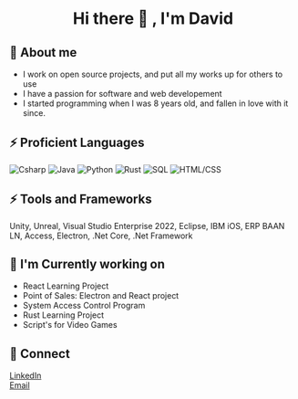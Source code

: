 <h1 align="center"> Hi there 👋 , I'm David</h1>

## 💬 About me
- I work on open source projects, and put all my works up for others to use
- I have a passion for software and web developement
- I started programming when I was 8 years old, and fallen in love with it since.

## ⚡ Proficient Languages

<p>
  <img alt="Csharp" src="https://img.shields.io/badge/-CSharp-blue" />
  <img alt="Java" src="https://img.shields.io/badge/-Java-brown" />
  <img alt="Python" src="https://img.shields.io/badge/-Python-yellow" />
  <img alt="Rust" src="https://img.shields.io/badge/-Rust-orange" />
  <img alt="SQL" src="https://img.shields.io/badge/-SQL-green" />
  <img alt="HTML/CSS" src="https://img.shields.io/badge/HTML-CSS-lightgrey" />
</p>

## ⚡ Tools and Frameworks
<p>
  Unity, Unreal, Visual Studio Enterprise 2022, Eclipse, IBM iOS, ERP BAAN LN, Access, Electron, .Net Core, .Net Framework
</p>

## 🔭 I'm Currently working on
- React Learning Project
- Point of Sales: Electron and React project
- System Access Control Program
- Rust Learning Project
- Script's for Video Games

## 👯 Connect
<a href="https://www.linkedin.com/in/davidgullokenosha/">LinkedIn</a>  <br>
<a href="mailto:davidg@fenex.studio">Email</a>
<!--

Here are some ideas to get you started:

- 🔭 I’m currently working on ... React Skills/Development
- 🌱 I’m currently learning ... React and Electron
- 👯 I’m looking to collaborate on ... Project's to better help the world or the community
- 📫 How to reach me: Email is the best way
- 😄 Pronouns: He/Him
- ⚡ Fun fact: Started Programming at the age of 8
-->
